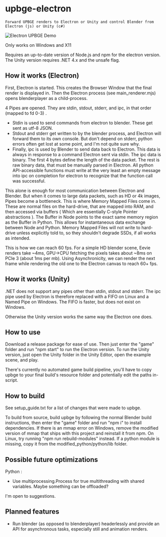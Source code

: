 
# upbge-electron

`Forward UPBGE renders to Electron or Unity and control Blender from Electron (js) or Unity (c#)`

![Electron UPBGE Demo](.github/upbge-electron-demo.gif?raw=true "UPBGE in Electron Window")

Only works on Windows and X11  

Requires an up-to-date version of Node.js and npm for the electron version.
The Unity version requires .NET 4.x and the unsafe flag.

## How it works (Electron)

First, Electron is started. This creates the Browser Window that the final render is displayed in.
Then the Electron process (see main_renderer.mjs) opens blenderplayer as a child-process. 

4 Pipes are opened. They are stdin, stdout, stderr, and ipc, in that order (mapped to fd 0-3) .
- Stdin is used to send commands from electron to blender. These get sent as utf-8 JSON.
- Stdout and stderr get written to by the blender process, and Electron will forward them to its own console. But don't depend on stderr, python errors often get lost at some point, and I'm not quite sure why.
- Finally, ipc is used by Blender to send data back to Electron. This data is always in response to a command Electron sent via stdin. The ipc data is binary. The first 4 bytes define the length of the data packet. The rest is raw binary data, that must be manually parsed in Electron. All python API-accessible functions must write at the very least an empty message into ipc on completion for electron to recognize that the function call was successful.

This alone is enough for most communication between Electron and Blender. But when it comes to large data packets, such as HD or 4k images, Pipes become a bottleneck. 
This is where Memory Mapped Files come in. These are normal files on the hard-drive, that are mapped into RAM, and then accessed via buffers ( Which are essentially C-style Pointer abstractions ). The Buffer in Node points to the exact same memory region as the Buffer in Python. This allows for instantaneous data exchange between Node and Python. Memory Mapped Files will not write to hard-drive unless explicitly told to, so they shouldn't degrade SSDs, if all works as intended.

This is how we can reach 60 fps. For a simple HD blender scene, Eevie renders take ~4ms, GPU->CPU fetching the pixels takes about ~8ms on PCIe 3 (about 1ms per mb). Using Asynchronicity, we can render the next frame while rendering the old one to the Electron canvas to reach 60+ fps. 

## How it works (Unity)

.NET does not support any pipes other than stdin, stdout and stderr. The ipc pipe used by Electron is therefore replaced with a FIFO on Linux and a Named Pipe on Windows. The FIFO is faster, but does not exist on Windows.

Otherwise the Unity version works the same way the Electron one does.

## How to use

Download a release package for ease of use. Then just enter the "game" folder and run "npm start" to run the Electron version.
To run the Unity version, just open the Unity folder in the Unity Editor, open the example scene, and play.

There's currently no automated game build pipeline, you'll have to copy upbge to your final build's resource folder and potentially edit the paths in-script.

## How to build

See setup_guide.txt for a list of changes that were made to upbge.

To build from source, build upbge by following the normal Blender build instructions, then enter the "game" folder and run "npm i" to install dependencies. If there is an mmap error on Windows, remove the modified version of mmap that ships with this project and reinstall it from npm. On Linux, try running "npm run rebuild-modules" instead. If a python module is missing, copy it from the modified_python/python/lib folder.

## Possible future optimizations

Python :

- Use multiprocessing.Process for true multithreading with shared variables. Maybe something can be offloaded?

I'm open to suggestions.

## Planned features

- Run blender (as opposed to blenderplayer) headerlessly and provide an API for asynchronous tasks, especially still and animation renders.
